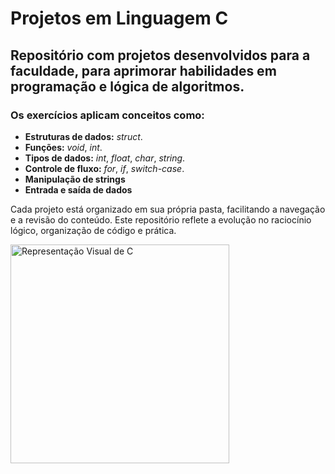 # Projetos em Linguagem C

## Repositório com projetos desenvolvidos para a faculdade, para aprimorar habilidades em programação e lógica de algoritmos.

### Os exercícios aplicam conceitos como:

- **Estruturas de dados:** *struct*.
- **Funções:** *void*, *int*.
- **Tipos de dados:** *int*, *float*, *char*, *string*.
- **Controle de fluxo:** *for*, *if*, *switch-case*.
- **Manipulação de strings**
- **Entrada e saída de dados**

Cada projeto está organizado em sua própria pasta, facilitando a navegação e a revisão do conteúdo. 
Este repositório reflete a evolução no raciocínio lógico, organização de código e prática.

<img src="https://static.vecteezy.com/system/resources/previews/048/332/147/non_2x/c-programming-icon-free-png.png" alt="Representação Visual de C" width = "350">
